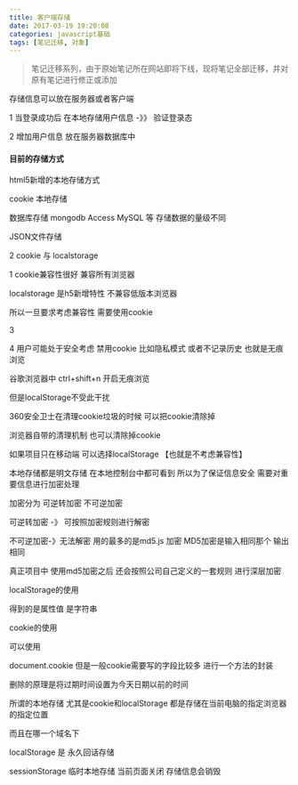 ```yaml
---
title: 客户端存储
date: 2017-03-19 19:20:08
categories: javascript基础
tags: [笔记迁移, 对象]
---
```


> 笔记迁移系列，由于原始笔记所在网站即将下线，现将笔记全部迁移，并对原有笔记进行修正或添加

<!-- More -->

存储信息可以放在服务器或者客户端

1 当登录成功后 在本地存储用户信息       -》》    验证登录态

2 增加用户信息 放在服务器数据库中

#### 目前的存储方式

html5新增的本地存储方式

cookie  本地存储

数据库存储  mongodb  Access  MySQL  等  存储数据的量级不同

JSON文件存储

2  cookie  与 localstorage

1 cookie兼容性很好 兼容所有浏览器

localstorage  是h5新增特性  不兼容低版本浏览器

所以一旦要求考虑兼容性 需要使用cookie

3

4 用户可能处于安全考虑 禁用cookie  比如隐私模式 或者不记录历史 也就是无痕浏览

谷歌浏览器中 ctrl+shift+n 开启无痕浏览

但是localStorage不受此干扰

360安全卫士在清理cookie垃圾的时候 可以把cookie清除掉

浏览器自带的清理机制 也可以清除掉cookie





如果项目只在移动端 可以选择localStorage  【也就是不考虑兼容性】



本地存储都是明文存储 在本地控制台中都可看到 所以为了保证信息安全 需要对重要信息进行加密处理

加密分为 可逆转加密  不可逆加密

可逆转加密  -》 可按照加密规则进行解密

不可逆加密-》无法解密   用的最多的是md5.js 加密  MD5加密是输入相同那个 输出相同

真正项目中 使用md5加密之后 还会按照公司自己定义的一套规则 进行深层加密



localStorage的使用

得到的是属性值  是字符串







cookie的使用

可以使用

document.cookie
但是一般cookie需要写的字段比较多 进行一个方法的封装

删除的原理是将过期时间设置为今天日期以前的时间





所谓的本地存储 尤其是cookie和localStorage 都是存储在当前电脑的指定浏览器的指定位置

而且在哪一个域名下



localStorage 是 永久回话存储

sessionStorage  临时本地存储  当前页面关闭 存储信息会销毁











